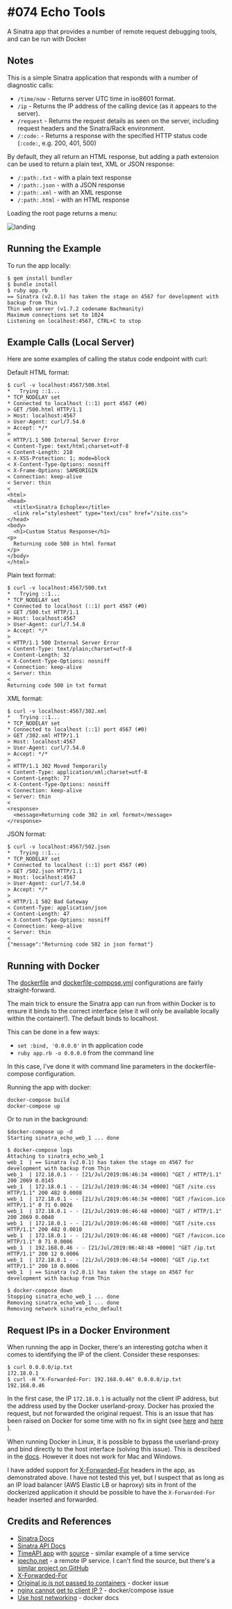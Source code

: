 # #074 Echo Tools

A Sinatra app that provides a number of remote request debugging tools, and can be run with Docker

## Notes

This is a simple Sinatra application that responds with a number of diagnostic calls:

* `/time/now` - Returns server UTC time in iso8601 format.
* `/ip` - Returns the IP address of the calling device (as it appears to the server).
* `/request` - Returns the request details as seen on the server, including request headers and the Sinatra/Rack environment.
* `/:code:` - Returns a response with the specified HTTP status code (`:code:`, e.g. 200, 401, 500)

By default, they all return an HTML response, but adding a path extension can be used to return a plain text, XML or JSON response:

* `/:path:.txt` - with a plain text response
* `/:path:.json` - with a JSON response
* `/:path:.xml` - with an XML response
* `/:path:.html` - with an HTML response

Loading the root page returns a menu:

![landing](./assets/landing.png?raw=true)

## Running the Example

To run the app locally:

    $ gem install bundler
    $ bundle install
    $ ruby app.rb
    == Sinatra (v2.0.1) has taken the stage on 4567 for development with backup from Thin
    Thin web server (v1.7.2 codename Bachmanity)
    Maximum connections set to 1024
    Listening on localhost:4567, CTRL+C to stop


## Example Calls (Local Server)

Here are some examples of calling the status code endpoint with curl:

Default HTML format:

    $ curl -v localhost:4567/500.html
    *   Trying ::1...
    * TCP_NODELAY set
    * Connected to localhost (::1) port 4567 (#0)
    > GET /500.html HTTP/1.1
    > Host: localhost:4567
    > User-Agent: curl/7.54.0
    > Accept: */*
    >
    < HTTP/1.1 500 Internal Server Error
    < Content-Type: text/html;charset=utf-8
    < Content-Length: 218
    < X-XSS-Protection: 1; mode=block
    < X-Content-Type-Options: nosniff
    < X-Frame-Options: SAMEORIGIN
    < Connection: keep-alive
    < Server: thin
    <
    <html>
    <head>
      <title>Sinatra Echoplex</title>
      <link rel="stylesheet" type="text/css" href="/site.css">
    </head>
    <body>
      <h1>Custom Status Response</h1>
    <p>
      Returning code 500 in html format
    </p>
    </body>
    </html>

Plain text format:

    $ curl -v localhost:4567/500.txt
    *   Trying ::1...
    * TCP_NODELAY set
    * Connected to localhost (::1) port 4567 (#0)
    > GET /500.txt HTTP/1.1
    > Host: localhost:4567
    > User-Agent: curl/7.54.0
    > Accept: */*
    >
    < HTTP/1.1 500 Internal Server Error
    < Content-Type: text/plain;charset=utf-8
    < Content-Length: 32
    < X-Content-Type-Options: nosniff
    < Connection: keep-alive
    < Server: thin
    <
    Returning code 500 in txt format

XML format:

    $ curl -v localhost:4567/302.xml
    *   Trying ::1...
    * TCP_NODELAY set
    * Connected to localhost (::1) port 4567 (#0)
    > GET /302.xml HTTP/1.1
    > Host: localhost:4567
    > User-Agent: curl/7.54.0
    > Accept: */*
    >
    < HTTP/1.1 302 Moved Temporarily
    < Content-Type: application/xml;charset=utf-8
    < Content-Length: 77
    < X-Content-Type-Options: nosniff
    < Connection: keep-alive
    < Server: thin
    <
    <response>
      <message>Returning code 302 in xml format</message>
    </response>

JSON format:

    $ curl -v localhost:4567/502.json
    *   Trying ::1...
    * TCP_NODELAY set
    * Connected to localhost (::1) port 4567 (#0)
    > GET /502.json HTTP/1.1
    > Host: localhost:4567
    > User-Agent: curl/7.54.0
    > Accept: */*
    >
    < HTTP/1.1 502 Bad Gateway
    < Content-Type: application/json
    < Content-Length: 47
    < X-Content-Type-Options: nosniff
    < Connection: keep-alive
    < Server: thin
    <
    {"message":"Returning code 502 in json format"}


## Running with Docker

The [dockerfile](./dockerfile) and [dockerfile-compose.yml](./dockerfile-compose.yml) configurations are fairly straight-forward.

The main trick to ensure the Sinatra app can run from within Docker is to ensure it binds to the correct interface
(else it will only be available locally within the container!). The default binds to localhost.

This can be done in a few ways:

* `set :bind, '0.0.0.0'` in th application code
* `ruby app.rb -o 0.0.0.0` from the command line

In this case, I've done it with command line parameters in the dockerfile-compose configuration.

Running the app with docker:

    docker-compose build
    docker-compose up

Or to run in the background:

    $docker-compose up -d
    Starting sinatra_echo_web_1 ... done

    $ docker-compose logs
    Attaching to sinatra_echo_web_1
    web_1  | == Sinatra (v2.0.1) has taken the stage on 4567 for development with backup from Thin
    web_1  | 172.18.0.1 - - [21/Jul/2019:06:46:34 +0000] "GET / HTTP/1.1" 200 2069 0.0145
    web_1  | 172.18.0.1 - - [21/Jul/2019:06:46:34 +0000] "GET /site.css HTTP/1.1" 200 482 0.0008
    web_1  | 172.18.0.1 - - [21/Jul/2019:06:46:34 +0000] "GET /favicon.ico HTTP/1.1" 0 71 0.0026
    web_1  | 172.18.0.1 - - [21/Jul/2019:06:46:48 +0000] "GET / HTTP/1.1" 200 2069 0.0040
    web_1  | 172.18.0.1 - - [21/Jul/2019:06:46:48 +0000] "GET /site.css HTTP/1.1" 200 482 0.0010
    web_1  | 172.18.0.1 - - [21/Jul/2019:06:46:48 +0000] "GET /favicon.ico HTTP/1.1" 0 71 0.0006
    web_1  | 192.168.0.46 - - [21/Jul/2019:06:48:48 +0000] "GET /ip.txt HTTP/1.1" 200 12 0.0006
    web_1  | 172.18.0.1 - - [21/Jul/2019:06:48:54 +0000] "GET /ip.txt HTTP/1.1" 200 10 0.0006
    web_1  | == Sinatra (v2.0.1) has taken the stage on 4567 for development with backup from Thin

    $ docker-compose down
    Stopping sinatra_echo_web_1 ... done
    Removing sinatra_echo_web_1 ... done
    Removing network sinatra_echo_default

## Request IPs in a Docker Environment

When running the app in Docker, there's an interesting gotcha when it comes to identifying the
IP of the client. Consider these responses:

    $ curl 0.0.0.0/ip.txt
    172.18.0.1
    $ curl -H "X-Forwarded-For: 192.168.0.46" 0.0.0.0/ip.txt
    192.168.0.46

In the first case, the IP `172.18.0.1` is actually not the client IP address, but the address used by the Docker userland-proxy.
Docker has proxied the request, but not forwarded the original request. This is an issue that has been raised
on Docker for some time with no fix in sight (see
[here](https://github.com/docker/for-mac/issues/180) and
[here](https://github.com/docker/compose/issues/6021)
).

When running Docker in Linux, it is possible to bypass the userland-proxy and bind directly to the host interface (solving this issue).
This is descibed in the [docs](https://docs.docker.com/network/host/). However it does not work for Mac and Windows.

I have added support for [X-Forwarded-For](https://developer.mozilla.org/en-US/docs/Web/HTTP/Headers/X-Forwarded-For) headers in the app, as demonstrated above.
I have not tested this yet, but I suspect that as long as an IP load balancer (AWS Elastic LB or haproxy) sits in front of the dockerized application
it should be possible to have the `X-Forwarded-For` header inserted and forwarded.

## Credits and References

* [Sinatra Docs](http://sinatrarb.com/)
* [Sinatra API Docs](https://rubydoc.info/gems/sinatra/index)
* [TimeAPI app](http://timeapi.herokuapp.com/) with [source](https://github.com/progrium/timeapi) - similar example of a time service
* [ipecho.net](https://ipecho.net/) - a remote IP service. I can't find the source, but there's a [similar project on GitHub](https://github.com/wujiang/ip-echo)
* [X-Forwarded-For](https://developer.mozilla.org/en-US/docs/Web/HTTP/Headers/X-Forwarded-For)
* [Original ip is not passed to containers](https://github.com/docker/for-mac/issues/180) - docker issue
* [nginx cannot get to client IP ?](https://github.com/docker/compose/issues/6021) - docker/compose issue
* [Use host networking](https://docs.docker.com/network/host/) - docker docs

